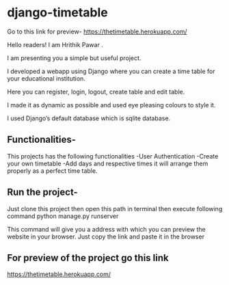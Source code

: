 # django-timetable

 Go to this link for preview- https://thetimetable.herokuapp.com/
 
  Hello readers! I am Hrithik Pawar . 

I am presenting you a simple but useful project. 

I developed a webapp using Django where you can create a time table for your educational institution.  

Here you can register, login, logout, create table and edit table.  

I made it as dynamic as possible and used eye pleasing colours to style it.  

I used Django’s default database which is sqlite database.  

## Functionalities-
This projects has the following functionalities
-User Authentication
-Create your own timetable
-Add days and respective times it will arrange them properly as a perfect time table.

## Run the project-
Just clone this project then open this path in terminal then execute following command
python manage.py runserver

This command will give you a address with which you can preview the website in your browser.
Just copy the link and paste it in the browser

## For preview of the project go this link
 https://thetimetable.herokuapp.com/
 
